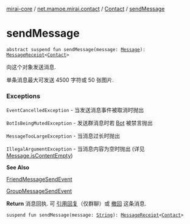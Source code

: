 [mirai-core](../../index.md) / [net.mamoe.mirai.contact](../index.md) / [Contact](index.md) / [sendMessage](./send-message.md)

# sendMessage

`abstract suspend fun sendMessage(message: `[`Message`](../../net.mamoe.mirai.message.data/-message/index.md)`): `[`MessageReceipt`](../../net.mamoe.mirai.message/-message-receipt/index.md)`<`[`Contact`](index.md)`>`

向这个对象发送消息.

单条消息最大可发送 4500 字符或 50 张图片.

### Exceptions

`EventCancelledException` - 当发送消息事件被取消时抛出

`BotIsBeingMutedException` - 发送群消息时若 [Bot](../../net.mamoe.mirai/-bot/index.md) 被禁言抛出

`MessageTooLargeException` - 当消息过长时抛出

`IllegalArgumentException` - 当消息内容为空时抛出 (详见 [Message.isContentEmpty](../../net.mamoe.mirai.message.data/is-content-empty.md))

**See Also**

[FriendMessageSendEvent](../../net.mamoe.mirai.event.events/-message-send-event/-friend-message-send-event/index.md)

[GroupMessageSendEvent](../../net.mamoe.mirai.event.events/-message-send-event/-group-message-send-event/index.md)

**Return**
消息回执. 可 [引用回复](#)（仅群聊）或 [撤回](#) 这条消息.

`suspend fun sendMessage(message: `[`String`](https://kotlinlang.org/api/latest/jvm/stdlib/kotlin/-string/index.html)`): `[`MessageReceipt`](../../net.mamoe.mirai.message/-message-receipt/index.md)`<`[`Contact`](index.md)`>`